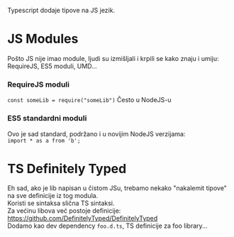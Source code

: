 




Typescript dodaje tipove na JS jezik.

# JS Modules
Pošto JS nije imao module, ljudi su izmišljali i krpili se kako znaju i umiju: RequireJS, ES5 moduli, UMD...

### RequireJS moduli
`const someLib = require("someLib")`
Često u NodeJS-u

### ES5 standardni moduli
Ovo je sad standard, podržano i u novijim NodeJS verzijama:  
`import * as a from 'b';`

# TS Definitely Typed
Eh sad, ako je lib napisan u čistom JSu, trebamo nekako "nakalemit tipove" na sve definicije iz tog modula.  
Koristi se sintaksa slična TS sintaksi.  
Za većinu libova već postoje definicije: https://github.com/DefinitelyTyped/DefinitelyTyped  
Dodamo kao dev dependency `foo.d.ts`, TS definicije za foo library...






